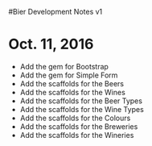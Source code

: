 #Bier Development Notes v1

Oct. 11, 2016
====================
- Add the gem for Bootstrap
- Add the gem for Simple Form
- Add the scaffolds for the Beers
- Add the scaffolds for the Wines
- Add the scaffolds for the Beer Types
- Add the scaffolds for the Wine Types
- Add the scaffolds for the Colours
- Add the scaffolds for the Breweries
- Add the scaffolds for the Wineries
